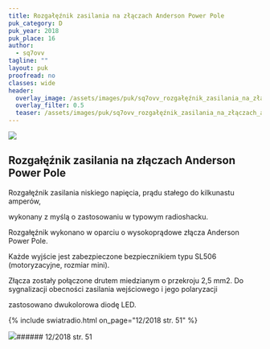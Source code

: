 ```yaml
---
title: Rozgałęźnik zasilania na złączach Anderson Power Pole
puk_category: D
puk_year: 2018
puk_place: 16
author: 
  - sq7ovv
tagline: ""
layout: puk
proofread: no
classes: wide
header:
  overlay_image: /assets/images/puk/sq7ovv_rozgałęźnik_zasilania_na_złączach_anderson_power_pole.jpg
  overlay_filter: 0.5
  teaser: /assets/images/puk/sq7ovv_rozgałęźnik_zasilania_na_złączach_anderson_power_pole.jpg
---
```






 



![](assets/data/img/projects/2018-16-0.jpg) 



Rozgałęźnik zasilania na złączach Anderson Power Pole
-----------------------------------------------------





 Rozgałęźnik zasilania niskiego napięcia, prądu stałego do kilkunastu amperów,

 wykonany z myślą o zastosowaniu w typowym radioshacku.






 Rozgałęźnik wykonano w oparciu o wysokoprądowe złącza Anderson Power Pole.

 Każde wyjście jest zabezpieczone bezpiecznikiem typu SL506 (motoryzacyjne, rozmiar mini).

 Złącza zostały połączone drutem miedzianym o przekroju 2,5 mm2. Do sygnalizacji obecności zasilania wejściowego i jego polaryzacji

 zastosowano dwukolorowa diodę LED.

{% include swiatradio.html on_page="12/2018 str. 51" %}





![](assets/img/logo/sr_logo_s.jpg)###### 12/2018 str. 51

 





 


